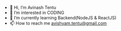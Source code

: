 - 👋 Hi, I’m Avinash Tentu
- 👀 I’m interested in CODING 
- 🌱 I’m currently learning Backend(NodeJS & ReactJS)
- 📫 How to reach me avishyam.tentu@gmail.com

